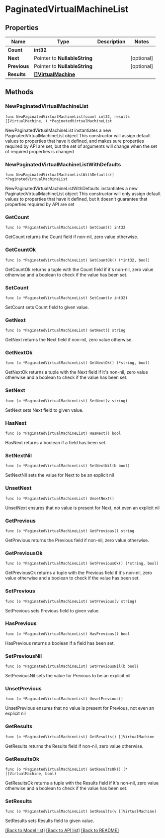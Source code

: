 # PaginatedVirtualMachineList

## Properties

Name | Type | Description | Notes
------------ | ------------- | ------------- | -------------
**Count** | **int32** |  | 
**Next** | Pointer to **NullableString** |  | [optional] 
**Previous** | Pointer to **NullableString** |  | [optional] 
**Results** | [**[]VirtualMachine**](VirtualMachine.md) |  | 

## Methods

### NewPaginatedVirtualMachineList

`func NewPaginatedVirtualMachineList(count int32, results []VirtualMachine, ) *PaginatedVirtualMachineList`

NewPaginatedVirtualMachineList instantiates a new PaginatedVirtualMachineList object
This constructor will assign default values to properties that have it defined,
and makes sure properties required by API are set, but the set of arguments
will change when the set of required properties is changed

### NewPaginatedVirtualMachineListWithDefaults

`func NewPaginatedVirtualMachineListWithDefaults() *PaginatedVirtualMachineList`

NewPaginatedVirtualMachineListWithDefaults instantiates a new PaginatedVirtualMachineList object
This constructor will only assign default values to properties that have it defined,
but it doesn't guarantee that properties required by API are set

### GetCount

`func (o *PaginatedVirtualMachineList) GetCount() int32`

GetCount returns the Count field if non-nil, zero value otherwise.

### GetCountOk

`func (o *PaginatedVirtualMachineList) GetCountOk() (*int32, bool)`

GetCountOk returns a tuple with the Count field if it's non-nil, zero value otherwise
and a boolean to check if the value has been set.

### SetCount

`func (o *PaginatedVirtualMachineList) SetCount(v int32)`

SetCount sets Count field to given value.


### GetNext

`func (o *PaginatedVirtualMachineList) GetNext() string`

GetNext returns the Next field if non-nil, zero value otherwise.

### GetNextOk

`func (o *PaginatedVirtualMachineList) GetNextOk() (*string, bool)`

GetNextOk returns a tuple with the Next field if it's non-nil, zero value otherwise
and a boolean to check if the value has been set.

### SetNext

`func (o *PaginatedVirtualMachineList) SetNext(v string)`

SetNext sets Next field to given value.

### HasNext

`func (o *PaginatedVirtualMachineList) HasNext() bool`

HasNext returns a boolean if a field has been set.

### SetNextNil

`func (o *PaginatedVirtualMachineList) SetNextNil(b bool)`

 SetNextNil sets the value for Next to be an explicit nil

### UnsetNext
`func (o *PaginatedVirtualMachineList) UnsetNext()`

UnsetNext ensures that no value is present for Next, not even an explicit nil
### GetPrevious

`func (o *PaginatedVirtualMachineList) GetPrevious() string`

GetPrevious returns the Previous field if non-nil, zero value otherwise.

### GetPreviousOk

`func (o *PaginatedVirtualMachineList) GetPreviousOk() (*string, bool)`

GetPreviousOk returns a tuple with the Previous field if it's non-nil, zero value otherwise
and a boolean to check if the value has been set.

### SetPrevious

`func (o *PaginatedVirtualMachineList) SetPrevious(v string)`

SetPrevious sets Previous field to given value.

### HasPrevious

`func (o *PaginatedVirtualMachineList) HasPrevious() bool`

HasPrevious returns a boolean if a field has been set.

### SetPreviousNil

`func (o *PaginatedVirtualMachineList) SetPreviousNil(b bool)`

 SetPreviousNil sets the value for Previous to be an explicit nil

### UnsetPrevious
`func (o *PaginatedVirtualMachineList) UnsetPrevious()`

UnsetPrevious ensures that no value is present for Previous, not even an explicit nil
### GetResults

`func (o *PaginatedVirtualMachineList) GetResults() []VirtualMachine`

GetResults returns the Results field if non-nil, zero value otherwise.

### GetResultsOk

`func (o *PaginatedVirtualMachineList) GetResultsOk() (*[]VirtualMachine, bool)`

GetResultsOk returns a tuple with the Results field if it's non-nil, zero value otherwise
and a boolean to check if the value has been set.

### SetResults

`func (o *PaginatedVirtualMachineList) SetResults(v []VirtualMachine)`

SetResults sets Results field to given value.



[[Back to Model list]](../README.md#documentation-for-models) [[Back to API list]](../README.md#documentation-for-api-endpoints) [[Back to README]](../README.md)


